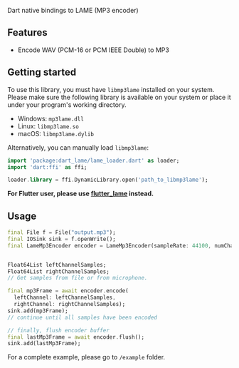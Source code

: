 <!-- 
This README describes the package. If you publish this package to pub.dev,
this README's contents appear on the landing page for your package.

For information about how to write a good package README, see the guide for
[writing package pages](https://dart.dev/guides/libraries/writing-package-pages). 

For general information about developing packages, see the Dart guide for
[creating packages](https://dart.dev/guides/libraries/create-library-packages)
and the Flutter guide for
[developing packages and plugins](https://flutter.dev/developing-packages). 
-->

Dart native bindings to LAME (MP3 encoder)

## Features
- Encode WAV (PCM-16 or PCM IEEE Double) to MP3

## Getting started

To use this library, you must have `libmp3lame` installed on your system.
Please make sure the following library is available on your system or place 
it under your program's working directory.
- Windows: `mp3lame.dll`
- Linux: `libmp3lame.so`
- macOS: `libmp3lame.dylib`

Alternatively, you can manually load `libmp3lame`:
```dart
import 'package:dart_lame/lame_loader.dart' as loader;
import 'dart:ffi' as ffi;

loader.library = ffi.DynamicLibrary.open('path_to_libmp3lame');
```

**For Flutter user, please use [flutter_lame](https://github.com/BestOwl/flutter_lame) instead.**
## Usage

```dart
final File f = File("output.mp3");
final IOSink sink = f.openWrite();
final LameMp3Encoder encoder = LameMp3Encoder(sampleRate: 44100, numChannels: 2);


Float64List leftChannelSamples;
Float64List rightChannelSamples;
// Get samples from file or from microphone.

final mp3Frame = await encoder.encode(
  leftChannel: leftChannelSamples,
  rightChannel: rightChannelSamples);
sink.add(mp3Frame);
// continue until all samples have been encoded

// finally, flush encoder buffer
final lastMp3Frame = await encoder.flush();
sink.add(lastMp3Frame);
```

For a complete example, please go to `/example` folder.
